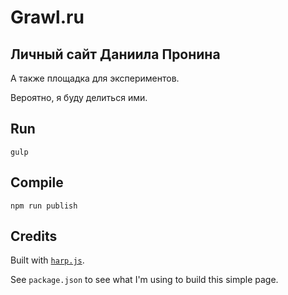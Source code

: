 # Grawl.ru

## Личный сайт Даниила Пронина

А также площадка для экспериментов.

Вероятно, я буду делиться ими.

## Run

```
gulp
```

## Compile

```
npm run publish
```

## Credits

Built with [`harp.js`](http://harpjs.com/).

See `package.json` to see what I'm using to build this simple page.
